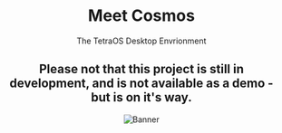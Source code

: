 <div align="center">

# Meet Cosmos
The TetraOS Desktop Envrionment

## Please not that this project is still in development, and is not available as a demo - but is on it's way.

![Banner](https://github.com/CruxSchildt/TetraOS-Assests/blob/main/t3w1.png?raw=true)

<div>
